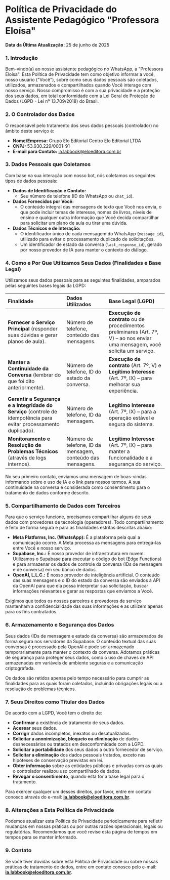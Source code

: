 # Política de Privacidade do Assistente Pedagógico "Professora Eloísa"

**Data da Última Atualização:** 25 de junho de 2025

### 1. Introdução

Bem-vindo(a) ao nosso assistente pedagógico no WhatsApp, a "Professora Eloísa". Esta Política de Privacidade tem como objetivo informar a você, nosso usuário ("Você"), sobre como seus dados pessoais são coletados, utilizados, armazenados e compartilhados quando Você interage com nosso serviço. Nosso compromisso é com a sua privacidade e a proteção dos seus dados, em total conformidade com a Lei Geral de Proteção de Dados (LGPD - Lei nº 13.709/2018) do Brasil.

### 2. O Controlador dos Dados

O responsável pelo tratamento dos seus dados pessoais (controlador) no âmbito deste serviço é:

* **Nome/Empresa:** Grupo Elo Editorial Centro Elo Editorial LTDA
* **CNPJ:** 53.930.229/0001-91
* **E-mail para Contato:** ia.labbook@eloeditora.com.br

### 3. Dados Pessoais que Coletamos

Com base na sua interação com nosso bot, nós coletamos os seguintes tipos de dados pessoais:

* **Dados de Identificação e Contato:**
    * Seu número de telefone (ID do WhatsApp ou `chat_id`).
* **Dados Fornecidos por Você:**
    * O conteúdo integral das mensagens de texto que Você nos envia, o que pode incluir temas de interesse, nomes de livros, níveis de ensino e qualquer outra informação que Você decida compartilhar para solicitar um plano de aula ou tirar uma dúvida.
* **Dados Técnicos e de Interação:**
    * O identificador único de cada mensagem do WhatsApp (`message_id`), utilizado para evitar o processamento duplicado de solicitações.
    * Um identificador de estado da conversa (`last_response_id`), gerado por nosso provedor de IA para manter o contexto do diálogo.

### 4. Como e Por Que Utilizamos Seus Dados (Finalidades e Base Legal)

Utilizamos seus dados pessoais para as seguintes finalidades, amparados pelas seguintes bases legais da LGPD:

| Finalidade                                                                                                     | Dados Utilizados                                              | Base Legal (LGPD)                                                                                                   |
| :--------------------------------------------------------------------------------------------------------------- | :------------------------------------------------------------ | :------------------------------------------------------------------------------------------------------------------ |
| **Fornecer o Serviço Principal** (responder suas dúvidas e gerar planos de aula).                                | Número de telefone, conteúdo das mensagens.                   | **Execução de contrato** ou de procedimentos preliminares (Art. 7º, V) – ao nos enviar uma mensagem, você solicita um serviço. |
| **Manter a Continuidade da Conversa** (lembrar do que foi dito anteriormente).                                   | Número de telefone, ID do estado da conversa.                 | **Execução de contrato** (Art. 7º, V) e **Legítimo Interesse** (Art. 7º, IX) – para melhorar sua experiência.      |
| **Garantir a Segurança e a Integridade do Serviço** (controle de idempotência para evitar processamento duplicado). | Número de telefone, ID da mensagem.                           | **Legítimo Interesse** (Art. 7º, IX) – para a operação estável e segura do sistema.                                   |
| **Monitoramento e Resolução de Problemas Técnicos** (através de logs internos).                                  | Número de telefone, ID da mensagem, conteúdo das mensagens.   | **Legítimo Interesse** (Art. 7º, IX) – para manter a funcionalidade e a segurança do serviço.                         |

No seu primeiro contato, enviamos uma mensagem de boas-vindas informando sobre o uso de IA e o link para nossos termos. A sua continuidade na conversa é considerada como consentimento para o tratamento de dados conforme descrito.

### 5. Compartilhamento de Dados com Terceiros

Para que o serviço funcione, precisamos compartilhar alguns de seus dados com provedores de tecnologia (operadores). Todo compartilhamento é feito de forma segura e para as finalidades estritas descritas abaixo:

* **Meta Platforms, Inc. (WhatsApp):** É a plataforma pela qual a comunicação ocorre. A Meta processa as mensagens para entregá-las entre Você e nosso serviço.
* **Supabase, Inc.:** É nosso provedor de infraestrutura em nuvem. Utilizamos o Supabase para executar o código do bot (Edge Functions) e para armazenar os dados de controle da conversa (IDs de mensagem e de conversa) em seu banco de dados.
* **OpenAI, L.L.C.:** É nosso provedor de inteligência artificial. O conteúdo das suas mensagens e o ID do estado da conversa são enviados à API da OpenAI para que ela possa interpretar sua solicitação, buscar informações relevantes e gerar as respostas que enviamos a Você.

Exigimos que todos os nossos parceiros e provedores de serviço mantenham a confidencialidade das suas informações e as utilizem apenas para os fins contratados.

### 6. Armazenamento e Segurança dos Dados

Seus dados (IDs de mensagem e estado da conversa) são armazenados de forma segura nos servidores da Supabase. O conteúdo textual das suas conversas é processado pela OpenAI e pode ser armazenado temporariamente para manter o contexto da conversa. Adotamos práticas de segurança para proteger seus dados, como o uso de chaves de API armazenadas em variáveis de ambiente seguras e a comunicação criptografada.

Os dados são retidos apenas pelo tempo necessário para cumprir as finalidades para as quais foram coletados, incluindo obrigações legais ou a resolução de problemas técnicos.

### 7. Seus Direitos como Titular dos Dados

De acordo com a LGPD, Você tem o direito de:

* **Confirmar** a existência de tratamento de seus dados.
* **Acessar** seus dados.
* **Corrigir** dados incompletos, inexatos ou desatualizados.
* **Solicitar a anonimização, bloqueio ou eliminação** de dados desnecessários ou tratados em desconformidade com a LGPD.
* **Solicitar a portabilidade** dos seus dados a outro fornecedor de serviço.
* **Solicitar a eliminação** dos dados pessoais tratados, exceto nas hipóteses de conservação previstas em lei.
* **Obter informação** sobre as entidades públicas e privadas com as quais o controlador realizou uso compartilhado de dados.
* **Revogar o consentimento**, quando esta for a base legal para o tratamento.

Para exercer qualquer um desses direitos, por favor, entre em contato conosco através do e-mail: **ia.labbook@eloeditora.com.br**.

### 8. Alterações a Esta Política de Privacidade

Podemos atualizar esta Política de Privacidade periodicamente para refletir mudanças em nossas práticas ou por outras razões operacionais, legais ou regulatórias. Recomendamos que você revise esta página de tempos em tempos para se manter informado.

### 9. Contato

Se você tiver dúvidas sobre esta Política de Privacidade ou sobre nossas práticas de tratamento de dados, entre em contato conosco pelo e-mail: **ia.labbook@eloeditora.com.br**.
